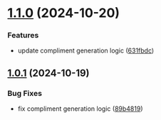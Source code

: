 # [1.1.0](https://github.com/junjie-w/compliment-bot-action/compare/v1.0.1...v1.1.0) (2024-10-20)


### Features

* update compliment generation logic ([631fbdc](https://github.com/junjie-w/compliment-bot-action/commit/631fbdcebb3daa7895fbf4ccbb5cf67eae2b2e0a))

## [1.0.1](https://github.com/junjie-w/compliment-bot-action/compare/v1.0.0...v1.0.1) (2024-10-19)


### Bug Fixes

* fix compliment generation logic ([89b4819](https://github.com/junjie-w/compliment-bot-action/commit/89b48197eb87163eb56c568a2846ae8f4b143a62))
